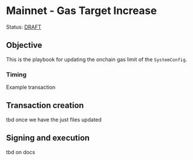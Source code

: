 # Mainnet - Gas Target Increase

Status: [DRAFT]()

## Objective

This is the playbook for updating the onchain gas limit of the `SystemConfig`. 

### Timing

Example transaction

## Transaction creation

tbd once we have the just files updated

## Signing and execution

tbd on docs

